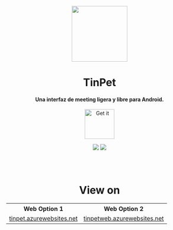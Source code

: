 <p align="center"><a href="[https://newpipe.net](https://tinpet.azurewebsites.net)"><img src="https://o.remove.bg/downloads/dac22227-ec7f-4a24-9e6b-b7f663f4d6e3/imagen-removebg-preview.png" width="150"></a></p> 
<h1 align="center"><b>TinPet</b></h1>
<h4 align="center">Una interfaz de meeting ligera y libre para Android.</h4>

<p align="center"><a href="https://github.com/Radanes7512/Tinpet_TFG/releases/download/1.0.0/tinpet-1.0.0.apk"><img src="https://app.tipster.de/wp-content/uploads/2017/08/Android_Download.png" alt="Get it" height=80/></a></p>

<p align="center">
<a href="https://github.com/Radanes7512/Tinpet_TFG/releases" alt="GitHub release"><img src="https://img.shields.io/github/release/Radanes7512/Tinpet_TFG.svg" ></a>
<a href="https://www.gnu.org/licenses/gpl-3.0" alt="License: GPLv3"><img src="https://img.shields.io/badge/License-GPL%20v3-blue.svg"></a>
</p>
<br>
<br>
<h1 align="center"><b>View on</b></h1>
<table align="center">
  <tr>
    <th>Web Option 1</th>
    <th>Web Option 2</th>
  </tr>
  <tr>
    <td><a href="https://tinpet.azurewebsites.net">tinpet.azurewebsites.net</a></td>
    <td><a href="https://tinpetweb.azurewebsites.net">tinpetweb.azurewebsites.net</a></td>
  </tr>
</table>
